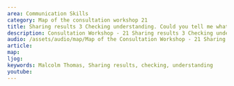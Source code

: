 ```yaml
---
area: Communication Skills
category: Map of the consultation workshop 21
title: Sharing results 3 Checking understanding. Could you tell me what you were able to get out of today's consultation?
description: Consultation Workshop - 21 Sharing results 3 Checking understanding. Could you tell me what you were able to get out of today's consultation?
audio: /assets/audio/map/Map of the Consultation Workshop - 21 Sharing results 3 Checking understanding_Could you tell me what you were able to get out of today's consultation - MQ.mp3
article: 
map:
ljog:  
keywords: Malcolm Thomas, Sharing results, checking, understanding
youtube: 
--- 
```

